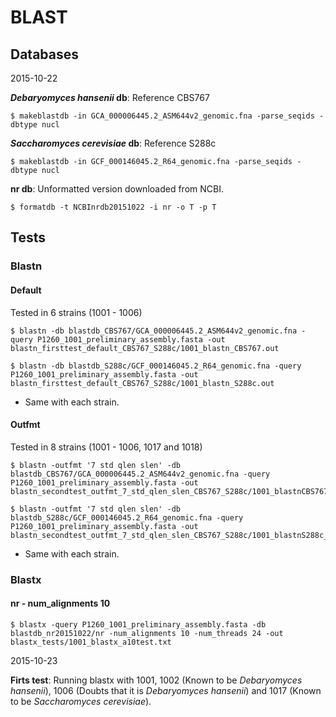 # BLAST

## Databases

2015-10-22

***Debaryomyces hansenii* db**: Reference CBS767

	$ makeblastdb -in GCA_000006445.2_ASM644v2_genomic.fna -parse_seqids -dbtype nucl

***Saccharomyces cerevisiae* db**: Reference S288c

	$ makeblastdb -in GCF_000146045.2_R64_genomic.fna -parse_seqids -dbtype nucl

**nr db**: Unformatted version downloaded from NCBI.

	$ formatdb -t NCBInrdb20151022 -i nr -o T -p T

## Tests

### Blastn

#### Default

Tested in 6 strains (1001 - 1006)

	$ blastn -db blastdb_CBS767/GCA_000006445.2_ASM644v2_genomic.fna -query P1260_1001_preliminary_assembly.fasta -out blastn_firsttest_default_CBS767_S288c/1001_blastn_CBS767.out

	$ blastn -db blastdb_S288c/GCF_000146045.2_R64_genomic.fna -query P1260_1001_preliminary_assembly.fasta -out blastn_firsttest_default_CBS767_S288c/1001_blastn_S288c.out

- Same with each strain.

#### Outfmt

Tested in 8 strains (1001 - 1006, 1017 and 1018)

	$ blastn -outfmt '7 std qlen slen' -db blastdb_CBS767/GCA_000006445.2_ASM644v2_genomic.fna -query P1260_1001_preliminary_assembly.fasta -out blastn_secondtest_outfmt_7_std_qlen_slen_CBS767_S288c/1001_blastnCBS767_outfmt7stdqlenslen.out

	$ blastn -outfmt '7 std qlen slen' -db blastdb_S288c/GCF_000146045.2_R64_genomic.fna -query P1260_1001_preliminary_assembly.fasta -out blastn_secondtest_outfmt_7_std_qlen_slen_CBS767_S288c/1001_blastnS288c_outfmt7stdqlenslen.out

- Same with each strain.

### Blastx

#### nr - num_alignments 10

	$ blastx -query P1260_1001_preliminary_assembly.fasta -db blastdb_nr20151022/nr -num_alignments 10 -num_threads 24 -out blastx_tests/1001_blastx_a10test.txt

2015-10-23

**Firts test**: Running blastx with 1001, 1002 (Known to be *Debaryomyces hansenii*), 1006 (Doubts that it is *Debaryomyces hansenii*) and 1017 (Known to be *Saccharomyces cerevisiae*).
